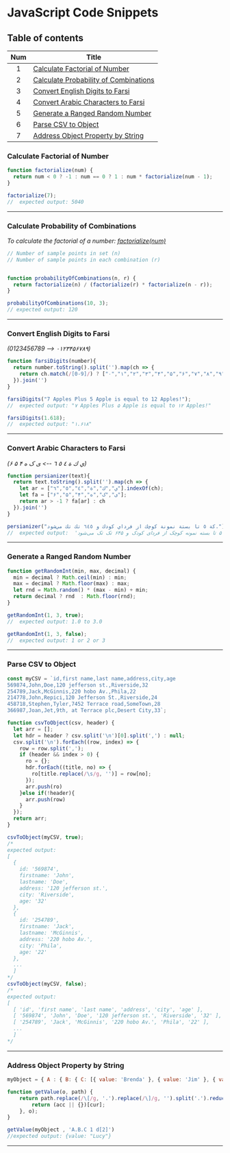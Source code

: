 # JavaScript Code Snippets

## Table of contents
| Num | Title |
|:---:| --- |
| 1 | [Calculate Factorial of Number](#calculate-factorial-of-number) |
| 2 | [Calculate Probability of Combinations](#calculate-probability-of-combinations) |
| 3 | [Convert English Digits to Farsi](#convert-english-digits-to-farsi) |
| 4 | [Convert Arabic Characters to Farsi](#convert-arabic-characters-to-farsi) |
| 5 | [Generate a Ranged Random Number](#generate-a-ranged-random-number) |
| 6 | [Parse CSV to Object](#parse-csv-to-object) |
| 7 | [Address Object Property by String](#address-object-property-by-string) |


### Calculate Factorial of Number
```javascript
function factorialize(num) {
  return num < 0 ? -1 : num == 0 ? 1 : num * factorialize(num - 1);
}

factorialize(7);
//  expected output: 5040
```
---
### Calculate Probability of Combinations
_To calculate the factorial of a number: [factorialize(num)](#Calculate-Factorial-of-Number)_
```javascript
// Number of sample points in set (n)	
// Number of sample points in each combination (r)


function probabilityOfCombinations(n, r) {
  return factorialize(n) / (factorialize(r) * factorialize(n - r));
}

probabilityOfCombinations(10, 3);
// expected output: 120

```
---
### Convert English Digits to Farsi
_(0123456789 --> ۰۱۲۳۴۵۶۷۸۹)_
```javascript
function farsiDigits(number){
  return number.toString().split('').map(ch => {
    return ch.match(/[0-9]/) ? ["۰","۱","۲","۳","۴","۵","۶","۷","۸","۹"][parseInt(ch)] : ch
  }).join('')
}

farsiDigits("7 Apples Plus 5 Apple is equal to 12 Apples!");
//  expected output: "۷ Apples Plus ۵ Apple is equal to ۱۲ Apples!"

farsiDigits(1.618);
//  expected output: "۱.۶۱۸"

```
---
### Convert Arabic Characters to Farsi
_(ي ك ة ٤ ٥ ٦ --> ی ک ه ۴ ۵ ۶)_
```javascript
function persianizer(text){
  return text.toString().split('').map(ch => {
    let ar = ["ي","ك","ة","٤","٥","٦"].indexOf(ch);
    let fa = ["ی","ک","ه","۴","۵","۶"];
    return ar > -1 ? fa[ar] : ch
  }).join('')
}

persianizer("كة ٥ تا بستة نمونة كوچك از فرداي كودك و ٦٤٥ تك تك مي‌شود.")
//  expected output:  'که ۵ تا بسته نمونه کوچک از فردای کودک و ۶۴۵ تک تک می‌شود.'
```
---
### Generate a Ranged Random Number
```javascript
function getRandomInt(min, max, decimal) {
  min = decimal ? Math.ceil(min) : min;
  max = decimal ? Math.floor(max) : max;
  let rnd = Math.random() * (max - min) + min;
  return decimal ? rnd  : Math.floor(rnd);
}

getRandomInt(1, 3, true);
//  expected output: 1.0 to 3.0

getRandomInt(1, 3, false);
//  expected output: 1 or 2 or 3
```
---
### Parse CSV to Object
```javascript
const myCSV = `id,first name,last name,address,city,age
569874,John,Doe,120 jefferson st.,Riverside,32
254789,Jack,McGinnis,220 hobo Av.,Phila,22
214778,John,Repici,120 Jefferson St.,Riverside,24
458718,Stephen,Tyler,7452 Terrace road,SomeTown,28
366987,Joan,Jet,9th, at Terrace plc,Desert City,33`;

function csvToObject(csv, header) {
  let arr = [];
  let hdr = header ? csv.split('\n')[0].split(',') : null;
  csv.split('\n').forEach((row, index) => {
    row = row.split(',');
    if (header && index > 0) {
      ro = {};
      hdr.forEach((title, no) => {
        ro[title.replace(/\s/g, '')] = row[no];
      });
      arr.push(ro)
    }else if(!header){
      arr.push(row)
    }
  });
  return arr;
}

csvToObject(myCSV, true);
/*
expected output:
[
  {
    id: '569874',
    firstname: 'John',
    lastname: 'Doe',
    address: '120 jefferson st.',
    city: 'Riverside',
    age: '32'
  },
  {
    id: '254789',
    firstname: 'Jack',
    lastname: 'McGinnis',
    address: '220 hobo Av.',
    city: 'Phila',
    age: '22'
  },
  ...
  ]
*/
csvToObject(myCSV, false);
/*
expected output:
[
  [ 'id', 'first name', 'last name', 'address', 'city', 'age' ],
  [ '569874', 'John', 'Doe', '120 jefferson st.', 'Riverside', '32' ],
  [ '254789', 'Jack', 'McGinnis', '220 hobo Av.', 'Phila', '22' ],
  ...
  ]
*/
```
---

### Address Object Property by String

```javascript
myObject = { A : { B: { C: [{ value: 'Brenda' }, { value: 'Jim' }, { value: 'Lucy' }] } }};

function getValue(o, path) {
    return path.replace(/\[/g, '.').replace(/\]/g, '').split('.').reduce((acc, cur) => {
        return (acc || {})[cur];
    }, o);
}

getValue(myObject , 'A.B.C 1 d[2]')
//expected output: {value: "Lucy"}
```

---







